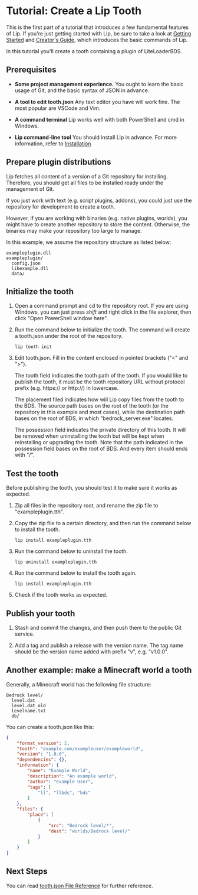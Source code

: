 # Tutorial: Create a Lip Tooth

This is the first part of a tutorial that introduces a few fundamental features of Lip. If you're just getting started with Lip, be sure to take a look at [Getting Started](../quickstart.md) and [Creator's Guide](../creator_quickstart.md), which introduces the basic commands of Lip.

In this tutorial you'll create a tooth containing a plugin of LiteLoaderBDS.

## Prerequisites

- **Some project management experience.** You ought to learn the basic usage of Git, and the basic syntax of JSON in advance.

- **A tool to edit tooth.json** Any text editor you have will work fine. The most popular are VSCode and Vim.

- **A command terminal** Lip works well with both PowerShell and cmd in Windows.

- **Lip command-line tool** You should install Lip in advance. For more information, refer to [Installation](../installation.md)

## Prepare plugin distributions

Lip fetches all content of a version of a Git repository for installing. Therefore, you should get all files to be installed ready under the management of Git.

If you just work with text (e.g. script plugins, addons), you could just use the repository for development to create a tooth.

However, if you are working with binaries (e.g. native plugins, worlds), you might have to create another repository to store the content. Otherwise, the binaries may make your repository too large to manage.

In this example, we assume the repository structure as listed below:

```
exampleplugin.dll
exampleplugin/
  config.json
  libexample.dll
  data/
```

## Initialize the tooth

1. Open a command prompt and cd to the repository root. If you are using Windows, you can just press *shift* and right click in the file explorer, then click "Open PowerShell window here".

2. Run the command below to initialize the tooth. The command will create a tooth.json under the root of the repository.

   ```shell
   lip tooth init
   ```

3. Edit tooth.json. Fill in the content enclosed in pointed brackets ("<" and ">"). 

   The tooth field indicates the tooth path of the tooth. If you would like to publish the tooth, it must be the tooth repository URL without protocol prefix (e.g. https:// or http://) in lowercase.

   The placement filed indicates how will Lip copy files from the tooth to the BDS. The source path bases on the root of the tooth (or the repository in this example and most cases), while the destination path bases on the root of BDS, in which "bedrock_server.exe" locates.
   
   The possession field indicates the private directory of this tooth. It will be removed when uninstalling the tooth but will be kept when reinstalling or upgrading the tooth. Note that the path indicated in the possession field bases on the root of BDS. And every item should ends with "/".

## Test the tooth

Before publishing the tooth, you should test it to make sure it works as expected.

1. Zip all files in the repository root, and rename the zip file to "exampleplugin.tth".

2. Copy the zip file to a certain directory, and then run the command below to install the tooth.

   ```shell
   lip install exampleplugin.tth
   ```

3. Run the command below to uninstall the tooth.

   ```shell
   lip uninstall exampleplugin.tth
   ```

4. Run the command below to install the tooth again.

   ```shell
   lip install exampleplugin.tth
   ```

5. Check if the tooth works as expected.

## Publish your tooth

1. Stash and commit the changes, and then push them to the public Git service.

2. Add a tag and publish a release with the version name. The tag name should be the version name added with prefix "v", e.g. "v1.0.0".

## Another example: make a Minecraft world a tooth

Generally, a Minecraft world has the following file structure:

```
Bedrock level/
  level.dat
  level.dat_old
  levelname.txt
  db/
```

You can create a tooth.json like this:

```json
{
    "format_version": 2,
    "tooth": "example.com/exampleuser/exampleworld",
    "version": "1.0.0",
    "dependencies": {},
    "information": {
        "name": "Example World",
        "description": "An example world",
        "author": "Example User",
        "tags": [
            "ll", "llbds", "bds"
        ]
    },
    "files": {
        "place": [
            {
                "src": "Bedrock level/*",
                "dest": "worlds/Bedrock level/"
            }
        ]
    }
}
```

## Next Steps

You can read [tooth.json File Reference](../tooth_json_file_reference.md) for further reference.
